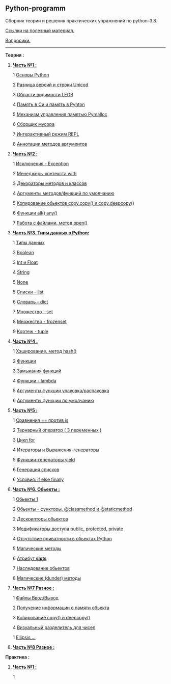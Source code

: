 Python-programm
---

Сборник теории и решения практических упражнений по python-3.8.

[Ссылки на полезный материал.](links.md)

[Вопросики.](questions.md)

---
**Теория :**
 
1)  **[Часть №1 :](Часть_1/)**

    1 [Основы Python](Часть_1/История_python.md )
    
    2 [Разница версий и строки Unicod](Часть_1/Разница_версий.md )

    3 [Области видимости LEGB](Часть_1/Области_видимости.md)

    4 [Память в Си и память в Pyhton](Часть_1/Память_Си_Python.md)

    5 [Механизм управления памятью Pymalloc](Часть_1/Механизм_памяти_Pymalloc.md )

    6 [Сборщик мусора](Часть_1/Сборщик_мусора.md )
    
    7 [Интерактивный режим REPL](Часть_1/Интерактивный_режим_REPL.md )
    
    8 [Аннотации методов аргументов](Часть_1/Аннотации.md )


2) **[Часть №2 :](Часть_2/)**

    1 [Исключения - Exception](Часть_2/Исключения.md)

    2 [Менеджеры контекста with](Часть_2/Исключения.md)
   
    3 [Декораторы методов и классов](Часть_2/Декораторы.md)
   
    4 [Аргументы методов/функций по умолчанию](Часть_2/)
   
    5 [Копирование обьектов copy.copy() и copy.deepcopy() ](Часть_2/)
   
    6 [Функции all() any() ](Часть_2/Функции_all_any.md)
   
    7 [Работа с файлами, метод open()](Часть_2/)


3) **[Часть №3. Типы данных в Python:](Часть_3/)**

    1 [Типы данных](Часть_3/Типы_данных.md)
   
    2 [Boolean](Часть_3/)
   
    3 [Int и Float](Часть_3/)
   
    4 [String](Часть_3/Строки.md)
   
    5 [None](Часть_3/)
   
    5 [Списки - list](Часть_3/Списки.md)
   
    6 [Словарь - dict](Часть_3/Словари.md)
   
    7 [Множество - set](Часть_3/)
   
    8 [Множество - frozenset](Часть_3/)
   
    9 [Кортеж - tuple](Часть_3/)


4) **[Часть №4 :](Часть_4/)**

    1 [Хэширование, метод hash()](Часть_4/)

    2 [Функции](Часть_4/Функции.md)
   
    3 [Замыкания функций](Часть_4/Замыкания_функций.md)
   
    4 [Функции - lambda](Часть_4/Функции_lambda.md)
   
    5 [Аргументы функции упаковка/распаковка](Часть_4/Упаковка_и_распаковка_аргументов_функции.md)
   
    6 [Аргументы функции по умолчанию](Часть_4/Аргументы_функции_по_умолчанию.md)


5) **[Часть №5 :](Часть_5/)**

    1 [Сравнения == против is](Часть_5/Сравнение.md)

    2 [Тернарный оператор ( 3 переменных )](Часть_5/)

    3 [Цикл for](Часть_5/)

    4 [Итераторы и Выражения-генераторы ](Часть_5/Итераторы_выражения_генераторы.md)

    5 [Функции-генераторы yield](Часть_5/Функции_генераторы_yield.md)

    6 [Генерация списков](Часть_5/Генерация_списков.md)
   
    6 [Условия: if else finally](Часть_5/Условия.md)
   

6) **[Часть №6. Обьекты :](Часть_6/)**

    1 [Обьекты 1](Часть_6/Обьекты_1.md )
   
    2 [Обьекты - функторы,  @classmethod и @staticmethod ](Часть_6/Обьекты_2.md )
   
    2 [Дескрипторы обьектов](Часть_6/Дескрипторы.md )

    3 [Модификаторы доступа public, protected, private](Часть_6/ )

    4 [Отсутствие приватности в обьектах Python](Часть_6/ )
   
    5 [Магические методы](Часть_6/ )
   
    6 [Атрибут __slots__](Часть_6/Механизм__slots__.md )
   
    7 [Наследование обьектов](Часть_6/Наследование.md )
   
    8 [Магические (dunder) методы](Часть_6/Магические_методы.md )


7) **[Часть №7 Разное :](Часть_7/)**

    1 [Файлы Ввод/Вывод](Часть_7/Файлы_ввод_вывод.md )
   
    2 [Получение информации о памяти обьекта](Часть_7/Получение_информации_о_памяти_обьекта.md )

    3 [Копирование copy() и deepcopy()](Часть_7/Копирование_обьектов.md )

    4 [Визуальный разделитель для чисел](Часть_7/Визуальный_разделитель_для_чисел.md )

   1 [Ellipsis ...](Часть_7/Ellipsis.md)


8) **[Часть №8 Разное :](Часть_8/)**


**Практика :**

1) **[Часть №1 :](Практика_1/)**

    1 [](Практика_1/)